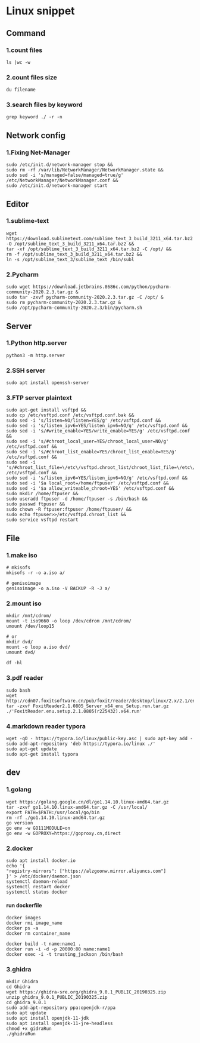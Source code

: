 # Linux snippet

## Command

### 1.count files

```shell
ls |wc -w
```

### 2.count files size

```shell
du filename
```

### 3.search files by keyword
```shell
grep keyword ./ -r -n
```

## Network config

### 1.Fixing Net-Manager

```shell
sudo /etc/init.d/network-manager stop && 
sudo rm -rf /var/lib/NetworkManager/NetworkManager.state && 
sudo sed -i 's/managed=false/managed=true/g' /etc/NetworkManager/NetworkManager.conf && 
sudo /etc/init.d/network-manager start
```

## Editor

### 1.sublime-text

```shell
wget https://download.sublimetext.com/sublime_text_3_build_3211_x64.tar.bz2 -O /opt/sublime_text_3_build_3211_x64.tar.bz2 && 
tar -xf /opt/sublime_text_3_build_3211_x64.tar.bz2 -C /opt/ && 
rm -f /opt/sublime_text_3_build_3211_x64.tar.bz2 && 
ln -s /opt/sublime_text_3/sublime_text /bin/subl
```

### 2.Pycharm

```shell
sudo wget https://download.jetbrains.8686c.com/python/pycharm-community-2020.2.3.tar.gz &
sudo tar -zxvf pycharm-community-2020.2.3.tar.gz -C /opt/ &
sudo rm pycharm-community-2020.2.3.tar.gz &
sudo /opt/pycharm-community-2020.2.3/bin/pycharm.sh
```

## Server

### 1.Python http.server
```shell
python3 -m http.server
```
### 2.SSH server
```shell
sudo apt install openssh-server
```

### 3.FTP server plaintext

```shell
sudo apt-get install vsftpd &&
sudo cp /etc/vsftpd.conf /etc/vsftpd.conf.bak &&
sudo sed -i 's/listen=NO/listen=YES/g' /etc/vsftpd.conf &&
sudo sed -i 's/listen_ipv6=YES/listen_ipv6=NO/g' /etc/vsftpd.conf &&
sudo sed -i 's/#write_enable=YES/write_enable=YES/g' /etc/vsftpd.conf &&
sudo sed -i 's/#chroot_local_user=YES/chroot_local_user=NO/g' /etc/vsftpd.conf &&
sudo sed -i 's/#chroot_list_enable=YES/chroot_list_enable=YES/g' /etc/vsftpd.conf &&
sudo sed -i 's/#chroot_list_file=\/etc\/vsftpd.chroot_list/chroot_list_file=\/etc\/vsftpd.chroot_list/g' /etc/vsftpd.conf &&
sudo sed -i 's/listen_ipv6=YES/listen_ipv6=NO/g' /etc/vsftpd.conf &&
sudo sed -i '$a local_root=/home/ftpuser' /etc/vsftpd.conf &&
sudo sed -i '$a allow_writeable_chroot=YES' /etc/vsftpd.conf &&
sudo mkdir /home/ftpuser &&
sudo useradd ftpuser -d /home/ftpuser -s /bin/bash &&
sudo passwd ftpuser &&
sudo chown -R ftpuser:ftpuser /home/ftpuser/ &&
sudo echo ftpuser>>/etc/vsftpd.chroot_list &&
sudo service vsftpd restart
```

## File

### 1.make iso
```shell
# mkisofs
mkisofs -r -o a.iso a/

# genisoimage
genisoimage -o a.iso -V BACKUP -R -J a/
```

### 2.mount iso

```shell
mkdir /mnt/cdrom/ 
mount -t iso9660 -o loop /dev/cdrom /mnt/cdrom/
umount /dev/loop15

# or
mkdir dvd/
mount -o loop a.iso dvd/
umount dvd/

df -hl
```

### 3.pdf reader

```shell
sudo bash
wget http://cdn07.foxitsoftware.cn/pub/foxit/reader/desktop/linux/2.x/2.1/en_us/FoxitReader2.1.0805_Server_x64_enu_Setup.run.tar.gz
tar -zxvf FoxitReader2.1.0805_Server_x64_enu_Setup.run.tar.gz
./'FoxitReader.enu.setup.2.1.0805(r225432).x64.run'
```

### 4.markdown reader typora

```shell
wget -qO - https://typora.io/linux/public-key.asc | sudo apt-key add -
sudo add-apt-repository 'deb https://typora.io/linux ./'
sudo apt-get update
sudo apt-get install typora
```

## dev

### 1.golang
```shell
wget https://golang.google.cn/dl/go1.14.10.linux-amd64.tar.gz
tar -zxvf go1.14.10.linux-amd64.tar.gz -C /usr/local/
export PATH=$PATH:/usr/local/go/bin
rm -rf ./go1.14.10.linux-amd64.tar.gz
go version
go env -w GO111MODULE=on
go env -w GOPROXY=https://goproxy.cn,direct
```

### 2.docker
```shell
sudo apt install docker.io
echo '{ 
"registry-mirrors": ["https://alzgoonw.mirror.aliyuncs.com"] 
}' > /etc/docker/daemon.json
systemctl daemon-reload
systemctl restart docker
systemctl status docker
```

#### run dockerfile
```shelll
docker images
docker rmi image_name
docker ps -a
docker rm container_name

docker build -t name:name1 .
docker run -i -d -p 20000:80 name:name1
docker exec -i -t trusting_jackson /bin/bash
```


### 3.ghidra
```shell
mkdir Ghidra
cd Ghidra
wget https://ghidra-sre.org/ghidra_9.0.1_PUBLIC_20190325.zip
unzip ghidra_9.0.1_PUBLIC_20190325.zip
cd ghidra_9.0.1
sudo add-apt-repository ppa:openjdk-r/ppa 
sudo apt update 
sudo apt install openjdk-11-jdk 
sudo apt install openjdk-11-jre-headless
chmod +x gidraRun
./ghidraRun
```